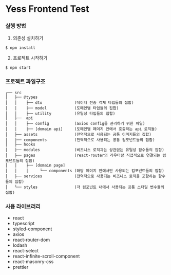 # Yess Frontend Test

### 실행 방법

1. 의존성 설치하기

```
$ npm install 
```

2. 프로젝트 시작하기

```
$ npm start 
```

### 프로젝트 파일구조

```
┌── src    
│   ├── @types
│   │    ├── dto              (데이터 전송 객체 타입들의 집합)
│   │    ├── model            (도메인별 타입들의 집합)
│   │    ├── utility          (유틸성 타입들의 집합)
│   ├──  api
│   │    ├── config           (axios config를 관리하기 위한 파일)
│   │    ├── [domain api]     (도메인별 페이지 안에서 호출하는 api 로직들)
│   ├── assets                (전역적으로 사용되는 공통 이미지들의 집합)
│   ├── components            (전역적으로 사용되는 공통 컴포넌트들의 집합)
│   ├── hooks
│   ├── modules               (비즈니스 로직과는 상관없는 유틸성 함수들의 집합)         
│   ├── pages                 (react-router의 라우터랑 직접적으로 연결되는 컴포넌트들의 집합)
│   │    ├── [domain page]       
│   │    │     └── components (해당 페이지 안에서만 사용되는 컴포넌트들의 집합)
│   ├── services              (전역적으로 사용되는 비즈니스 로직을 포함하는 함수들의 집합)         
│   └── styles                (각 컴포넌트 내에서 사용되는 공통 스타일 변수들의 집합)
```

### 사용 라이브러리

- react
- typescript
- styled-component
- axios
- react-router-dom
- lodash
- react-select
- react-infinite-scroll-component
- react-masonry-css
- prettier
